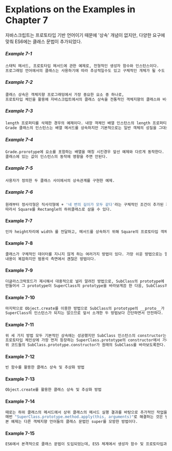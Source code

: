 # Explations on the Examples in Chapter 7

자바스크립트는 프로토타입 기반 언어이기 때문에 '상속' 개념이 없지만, 다양한 요구에 맞춰 ES6에는 클래스 문법이 추가되었다.


##### Example 7-1
```bash
스태틱 메서드, 프로토타입 메서드에 관한 예제로, 전형적인 생성자 함수와 인스턴스이다. 
프로그래밍 언어에서의 클래스는 사용하기에 따라 추상적일수도 있고 구체적인 개체가 될 수도 있다.
```

##### Example 7-2
```bash
클래스 상속은 객체지향 프로그래밍에서 가장 중요한 요소 중 하나로,
프로토타입 체인을 활용헤 자바스크립트에서의 클래스 상속을 전통적인 객체지향의 클래스와 비슷한 형태로 구현한다.
```

##### Example 7-3
```bash
length 프로퍼티를 삭제한 경우의 예제이다. 내장 객체인 배열 인스턴스의 length 프로퍼티는 configurable 속성이 false라서 삭제가 불가능하지만,
Grade 클래스의 인스턴스는 배열 메서드를 상속하지만 기본적으로는 일반 객체의 성질을 그대로 지니므로 삭제가 가능해서 문제가 된다.
```

##### Example 7-4
```bash
Grade.prorotype에 요소를 포함하는 배열을 매칭 시킨경우 앞선 예제와 다르게 동작한다. 
클래스에 있는 값이 인스턴스의 동작에 영향을 주면 안된다.
```

##### Example 7-5
```bash
사용자가 정의한 두 클래스 사이에서의 상속관계를 구현한 예제.
```

##### Example 7-6
```bash
원래부터 정사각형은 직사각형에 + '네 변의 길이가 모두 같다'라는 구체적인 조건이 추가된 개념이다. 
따라서 Square를 Rectangle의 하위클래스로 삼을 수 있다. 
```

#### Example 7-7
```bash
인자 height자리에 width 를 전달하고, 메서드를 상속하기 위해 Square의 프로토타입 객체에 Rectangle의 인스턴스를 부여했다. 
```

#### Example 7-8
```bash
클래스가 구체적인 데이터를 지니지 않게 하는 여러가지 방법이 있다. 가장 쉬운 방법으로는 일단 만들고 나서 프로퍼티들을 일일이 지우고 더는 새로운 프로퍼티를 추가하는 것이다.
내용이 복잡하지만 범용석 측면에서 괜찮은 방법이다.
```

#### Example 7-9
```bash
더글라스크락포드가 제시해서 대중적으로 널리 알려진 방법으로, SubClass의 prototype에 직접 SuperClass의 인스턴스를 할당하는 대신 아무런 프로퍼티를 생성하지 않는 빈 생성자 함수를 하나 더
만들어서 그 prototype이 SuperClass의 prototype을 바라보게끔 한 다음, SubClass의 prototype에는 Bridge의 인스턴스를 할당하게 하는 것이다.
```

#### Example 7-10
```bash
마지막으로 Object.create를 이용한 방법으로 SubClass의 prototype의 __proto__가 SuperClass의 prototpye을 바라보되, 
SuperClass의 인스턴스가 되지는 않으므로 앞서 소개한 두 방법보다 간단하면서 안전하다. 
```

#### Example 7-11
```bash
위 세 가지 방법 모두 기본적인 상속에는 성공했지만 SubClass 인스턴스의 constructor는 여전히 SuperClass를 가리키는 상태이다.
프로토타입 체인상에 가장 먼저 등장하는 SuperClass.prototype의 constructor에서 가리키는 대상, 즉 SuperClass가 출력될 뿐이다.
위 코드들의 SubClass.prototype.constructor가 원래의 SubClass를 바라보도록한다.
```

#### Example 7-12
```bash
빈 함수를 활용한 클래스 상속 및 추상화 방법
```

#### Example 7-13
```bash
Object.create를 활용한 클래스 상속 및 추상화 방법
```

#### Example 7-14
```bash
때로는 하위 클래스의 메서드에서 상위 클래스의 메서드 실행 결과를 바탕으로 추가적인 작업을 수행하고 싶을 때가 있다.
매번 "SuperClass.prototype.method.apply(this, arguments)"로 해결하는 것은 번거로운 방식이다.
본 예제는 다른 객체지향 언어들의 클래스 문법인 super를 모방한 방법이다.
```

#### Example 7-15
```bash
ES6에서 본격적으로 클래스 문법이 도입되었는데, ES5 체계에서 생성자 함수 및 프로토타입과 ES6의 문법을 비교한 예제이다.
```